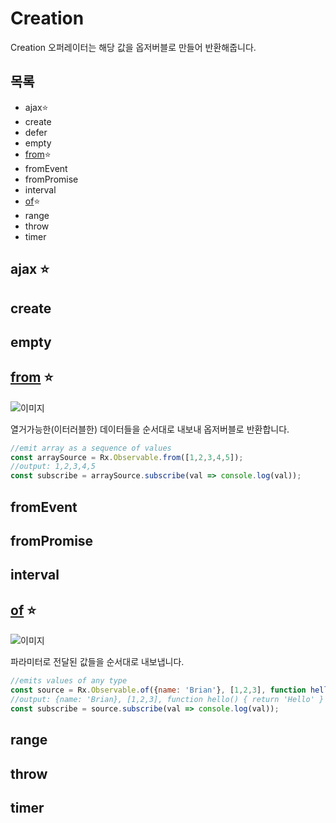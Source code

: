 # Creation
Creation 오퍼레이터는 해당 값을 옵저버블로 만들어 반환해줍니다.

## 목록
* ajax⭐️
* create
* defer
* empty
* [from](#from)⭐️
* fromEvent
* fromPromise
* interval
* [of](#of)⭐️
* range
* throw
* timer

## ajax ⭐️
## create
## empty
## [from](https://github.com/tienne/learn-rxjs/blob/master/operators/creation/from.md) ⭐️
![이미지](http://reactivex.io/rxjs/img/from.png)

열거가능한(이터러블한) 데이터들을 순서대로 내보내 옵저버블로 반환합니다.
```js
//emit array as a sequence of values
const arraySource = Rx.Observable.from([1,2,3,4,5]);
//output: 1,2,3,4,5
const subscribe = arraySource.subscribe(val => console.log(val));
```

## fromEvent

## fromPromise

## interval

## [of](https://github.com/tienne/learn-rxjs/blob/master/operators/creation/of.md) ⭐️

![이미지](http://reactivex.io/rxjs/img/of.png)

파라미터로 전달된 값들을 순서대로 내보냅니다.
```js
//emits values of any type
const source = Rx.Observable.of({name: 'Brian'}, [1,2,3], function hello(){ return 'Hello'});
//output: {name: 'Brian}, [1,2,3], function hello() { return 'Hello' }
const subscribe = source.subscribe(val => console.log(val));
```

## range

## throw

## timer
